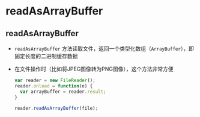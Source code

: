 # readAsArrayBuffer

## readAsArrayBuffer

- `readAsArrayBuffer` 方法读取文件，返回一个类型化数组（`ArrayBuffer`），即固定长度的二进制缓存数据

- 在文件操作时（比如将JPEG图像转为PNG图像），这个方法非常方便

    ```js
    var reader = new FileReader();
    reader.onload = function(e) {
      var arrayBuffer = reader.result;
    }

    reader.readAsArrayBuffer(file);
    ```
